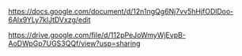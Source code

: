 https://docs.google.com/document/d/12n1ngQg6Nj7vv5hHjfODlDoo-6Alx9YLy7klJtDVxzg/edit


https://drive.google.com/file/d/112pPeJoWmyWjEvpB-AoDWpGp7UGS3QQf/view?usp=sharing
